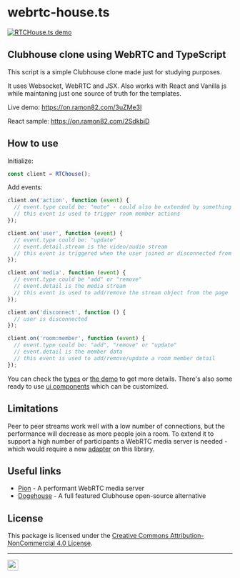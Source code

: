 # webrtc-house.ts

[![RTCHouse.ts demo](https://raw.githubusercontent.com/ramon82/assets/master/RTChouse.ts/preview.png)](https://on.ramon82.com/3uZMe3I)

## Clubhouse clone using WebRTC and TypeScript

This script is a simple Clubhouse clone made just for studying purposes. 

It uses Websocket, WebRTC and JSX. Also works with React and Vanilla js while maintaning just one source of truth for the templates. 

Live demo: https://on.ramon82.com/3uZMe3I

React sample: https://on.ramon82.com/2SdkbiD

## How to use

Initialize:

```js
const client = RTChouse();
```

Add events:
```js
client.on('action', function (event) {
  // event.type could be: "mute" - could also be extended by something like "raise-hand"
  // this event is used to trigger room member actions
});

client.on('user', function (event) {
  // event.type could be: "update"
  // event.detail.stream is the video/audio stream 
  // this event is triggered when the user joined or disconnected from room
});

client.on('media', function (event) {
  // event.type could be "add" or "remove"
  // event.detail is the media stream
  // this event is used to add/remove the stream object from the page
});

client.on('disconnect', function () {
  // user is disconnected
});

client.on('room:member', function (event) {
  // event.type could be: "add", "remove" or "update"
  // event.detail is the member data
  // this event is used to add/remove/update a room member detail
});
```

You can check the [types](https://github.com/ramon82/RTChouse.ts/blob/main/src/types) or [the demo](https://github.com/ramon82/RTChouse.ts/blob/main/src/index.html) to get more details. There's also some ready to use [ui components](https://github.com/ramon82/RTChouse.ts/blob/main/src/components) which can be customized.

## Limitations

Peer to peer streams work well with a low number of connections, but the performance will decrease as more people join a room. To extend it to support a high number of participants a WebRTC media server is needed - which would require a new [adapter](https://github.com/ramon82/RTChouse.ts/blob/main/src/adapters) on this library.

## Useful links
- [Pion](https://github.com/pion/webrtc) - A performant WebRTC media server
- [Dogehouse](https://github.com/benawad/dogehouse) - A full featured Clubhouse open-source alternative

## License

This package is licensed under the [Creative Commons Attribution-NonCommercial 4.0 License](LICENSE.md).

---

<a href="https://ramon82.com" target="_blank">
  <img src="https://utils.ramon82.com/hit.svg?referrer=github.com&title=GitHub%20/%20RTCHouse.ts&location=https://github.com/ramon82/RTChouse.ts" width="24" height="24" />
</a>
